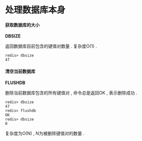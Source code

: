 # 处理数据库本身

#### 获取数据库的大小

**DBSIZE**

返回数据库目前包含的键值对数量 . 复杂度O\(1\) .

```
redis> dbsize
47
```

#### 清空当前数据库

**FLUSHDB**

删除当前数据库包含的所有键值对 , 命令总是返回OK , 表示删除成功 . 

```
redis> dbsize
47
redis> flushdb
OK
redis> dbsize
0
```

复杂度为O\(N\) , N为被删除键值对的数量 . 

